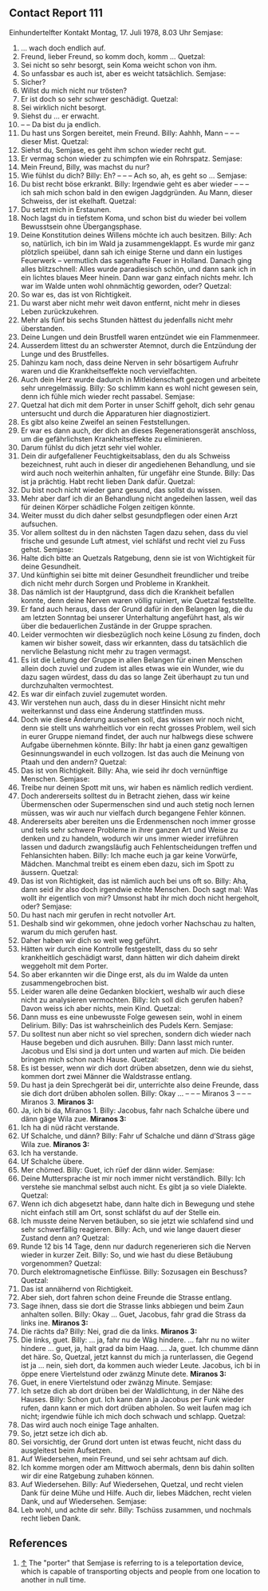 ## Contact Report 111
Einhundertelfter Kontakt
Montag, 17. Juli 1978, 8.03 Uhr
Semjase:
1. … wach doch endlich auf.
2. Freund, lieber Freund, so komm doch, komm …
Quetzal:
1. Sei nicht so sehr besorgt, sein Koma weicht schon von ihm.
2. So unfassbar es auch ist, aber es weicht tatsächlich.
Semjase:
3. Sicher?
4. Willst du mich nicht nur trösten?
5. Er ist doch so sehr schwer geschädigt.
Quetzal:
3. Sei wirklich nicht besorgt.
4. Siehst du … er erwacht.
5. – – Da bist du ja endlich.
6. Du hast uns Sorgen bereitet, mein Freund.
Billy:
Aahhh, Mann – – – dieser Mist.
Quetzal:
7. Siehst du, Semjase, es geht ihm schon wieder recht gut.
8. Er vermag schon wieder zu schimpfen wie ein Rohrspatz.
Semjase:
6. Mein Freund, Billy, was machst du nur?
7. Wie fühlst du dich?
Billy:
Eh? – – – Ach so, ah, es geht so …
Semjase:
8. Du bist recht böse erkrankt.
Billy:
Irgendwie geht es aber wieder – – – ich sah mich schon bald in den ewigen Jagdgründen. Au Mann, dieser Schweiss, der ist ekelhaft.
Quetzal:
9. Du setzt mich in Erstaunen.
10. Noch lagst du in tiefstem Koma, und schon bist du wieder bei vollem Bewusstsein ohne Übergangsphase.
11. Deine Konstitution deines Willens möchte ich auch besitzen.
Billy:
Ach so, natürlich, ich bin im Wald ja zusammengeklappt. Es wurde mir ganz plötzlich speiübel, dann sah ich einige Sterne und dann ein lustiges Feuerwerk – vermutlich das sagenhafte Feuer in Holland. Danach ging alles blitzschnell: Alles wurde paradiesisch schön, und dann sank ich in ein lichtes blaues Meer hinein. Dann war ganz einfach nichts mehr. Ich war im Walde unten wohl ohnmächtig geworden, oder?
Quetzal:
12. So war es, das ist von Richtigkeit.
13. Du warst aber nicht mehr weit davon entfernt, nicht mehr in dieses Leben zurückzukehren.
14. Mehr als fünf bis sechs Stunden hättest du jedenfalls nicht mehr überstanden.
15. Deine Lungen und dein Brustfell waren entzündet wie ein Flammenmeer.
16. Ausserdem littest du an schwerster Atemnot, durch die Entzündung der Lunge und des Brustfelles.
17. Dahinzu kam noch, dass deine Nerven in sehr bösartigem Aufruhr waren und die Krankheitseffekte noch vervielfachten.
18. Auch dein Herz wurde dadurch in Mitleidenschaft gezogen und arbeitete sehr unregelmässig.
Billy:
So schlimm kann es wohl nicht gewesen sein, denn ich fühle mich wieder recht passabel.
Semjase:
9. Quetzal hat dich mit dem Porter in unser Schiff geholt, dich sehr genau untersucht und durch die Apparaturen hier diagnostiziert.
10. Es gibt also keine Zweifel an seinen Feststellungen.
11. Er war es dann auch, der dich an dieses Regenerationsgerät anschloss, um die gefährlichsten Krankheitseffekte zu eliminieren.
12. Darum fühlst du dich jetzt sehr viel wohler.
13. Dein dir aufgefallener Feuchtigkeitsablass, den du als Schweiss bezeichnest, ruht auch in dieser dir angediehenen Behandlung, und sie wird auch noch weiterhin anhalten, für ungefähr eine Stunde.
Billy:
Das ist ja prächtig. Habt recht lieben Dank dafür.
Quetzal:
19. Du bist noch nicht wieder ganz gesund, das sollst du wissen.
20. Mehr aber darf ich dir an Behandlung nicht angedeihen lassen, weil das für deinen Körper schädliche Folgen zeitigen könnte.
21. Weiter musst du dich daher selbst gesundpflegen oder einen Arzt aufsuchen.
22. Vor allem solltest du in den nächsten Tagen dazu sehen, dass du viel frische und gesunde Luft atmest, viel schläfst und recht viel zu Fuss gehst.
Semjase:
14. Halte dich bitte an Quetzals Ratgebung, denn sie ist von Wichtigkeit für deine Gesundheit.
15. Und künftighin sei bitte mit deiner Gesundheit freundlicher und treibe dich nicht mehr durch Sorgen und Probleme in Krankheit.
16. Das nämlich ist der Hauptgrund, dass dich die Krankheit befallen konnte, denn deine Nerven waren völlig ruiniert, wie Quetzal feststellte.
17. Er fand auch heraus, dass der Grund dafür in den Belangen lag, die du am letzten Sonntag bei unserer Unterhaltung angeführt hast, als wir über die bedauerlichen Zustände in der Gruppe sprachen.
18. Leider vermochten wir diesbezüglich noch keine Lösung zu finden, doch kamen wir bisher soweit, dass wir erkannten, dass du tatsächlich die nervliche Belastung nicht mehr zu tragen vermagst.
19. Es ist die Leitung der Gruppe in allen Belangen für einen Menschen allein doch zuviel und zudem ist alles etwas wie ein Wunder, wie du dazu sagen würdest, dass du das so lange Zeit überhaupt zu tun und durchzuhalten vermochtest.
20. Es war dir einfach zuviel zugemutet worden.
21. Wir verstehen nun auch, dass du in dieser Hinsicht nicht mehr weiterkannst und dass eine Änderung stattfinden muss.
22. Doch wie diese Änderung aussehen soll, das wissen wir noch nicht, denn sie stellt uns wahrheitlich vor ein recht grosses Problem, weil sich in eurer Gruppe niemand findet, der auch nur halbwegs diese schwere Aufgabe übernehmen könnte.
Billy:
Ihr habt ja einen ganz gewaltigen Gesinnungswandel in euch vollzogen. Ist das auch die Meinung von Ptaah und den andern?
Quetzal:
23. Das ist von Richtigkeit.
Billy:
Aha, wie seid ihr doch vernünftige Menschen.
Semjase:
23. Treibe nur deinen Spott mit uns, wir haben es nämlich redlich verdient.
24. Doch andererseits solltest du in Betracht ziehen, dass wir keine Übermenschen oder Supermenschen sind und auch stetig noch lernen müssen, was wir auch nur vielfach durch begangene Fehler können.
25. Andererseits aber bereiten uns die Erdenmenschen noch immer grosse und teils sehr schwere Probleme in ihrer ganzen Art und Weise zu denken und zu handeln, wodurch wir uns immer wieder irreführen lassen und dadurch zwangsläufig auch Fehlentscheidungen treffen und Fehlansichten haben.
Billy:
Ich mache euch ja gar keine Vorwürfe, Mädchen. Manchmal treibt es einem eben dazu, sich im Spott zu äussern.
Quetzal:
24. Das ist von Richtigkeit, das ist nämlich auch bei uns oft so.
Billy:
Aha, dann seid ihr also doch irgendwie echte Menschen. Doch sagt mal: Was wollt ihr eigentlich von mir? Umsonst habt ihr mich doch nicht hergeholt, oder?
Semjase:
26. Du hast nach mir gerufen in recht notvoller Art.
27. Deshalb sind wir gekommen, ohne jedoch vorher Nachschau zu halten, warum du mich gerufen hast.
28. Daher haben wir dich so weit weg geführt.
29. Hätten wir durch eine Kontrolle festgestellt, dass du so sehr krankheitlich geschädigt warst, dann hätten wir dich daheim direkt weggeholt mit dem Porter.
30. So aber erkannten wir die Dinge erst, als du im Walde da unten zusammengebrochen bist.
31. Leider waren alle deine Gedanken blockiert, weshalb wir auch diese nicht zu analysieren vermochten.
Billy:
Ich soll dich gerufen haben? Davon weiss ich aber nichts, mein Kind.
Quetzal:
25. Dann muss es eine unbewusste Folge gewesen sein, wohl in einem Delirium.
Billy:
Das ist wahrscheinlich des Pudels Kern.
Semjase:
32. Du solltest nun aber nicht so viel sprechen, sondern dich wieder nach Hause begeben und dich ausruhen.
Billy:
Dann lasst mich runter. Jacobus und Elsi sind ja dort unten und warten auf mich. Die beiden bringen mich schon nach Hause.
Quetzal:
26. Es ist besser, wenn wir dich dort drüben absetzen, denn wie du siehst, kommen dort zwei Männer die Waldstrasse entlang.
27. Du hast ja dein Sprechgerät bei dir, unterrichte also deine Freunde, dass sie dich dort drüben abholen sollen.
Billy:
Okay … – – – Miranos 3 – – – Miranos 3.
**Miranos 3:**
1. Ja, ich bi da, Miranos 1.
Billy:
Jacobus, fahr nach Schalche übere und dänn gäge Wila zue.
**Miranos 3:**
2. Ich ha di nüd rächt verstande.
3. Uf Schalche, und dänn?
Billy:
Fahr uf Schalche und dänn d’Strass gäge Wila zue.
**Miranos 3:**
4. Ich ha verstande.
5. Uf Schalche übere.
6. Mer chömed.
Billy:
Guet, ich rüef der dänn wider.
Semjase:
33. Deine Muttersprache ist mir noch immer nicht verständlich.
Billy:
Ich verstehe sie manchmal selbst auch nicht. Es gibt ja so viele Dialekte.
Quetzal:
28. Wenn ich dich abgesetzt habe, dann halte dich in Bewegung und stehe nicht einfach still am Ort, sonst schläfst du auf der Stelle ein.
29. Ich musste deine Nerven betäuben, so sie jetzt wie schlafend sind und sehr schwerfällig reagieren.
Billy:
Ach, und wie lange dauert dieser Zustand denn an?
Quetzal:
30. Runde 12 bis 14 Tage, denn nur dadurch regenerieren sich die Nerven wieder in kurzer Zeit.
Billy:
So, und wie hast du diese Betäubung vorgenommen?
Quetzal:
31. Durch elektromagnetische Einflüsse.
Billy:
Sozusagen ein Beschuss?
Quetzal:
32. Das ist annähernd von Richtigkeit.
33. Aber sieh, dort fahren schon deine Freunde die Strasse entlang.
34. Sage ihnen, dass sie dort die Strasse links abbiegen und beim Zaun anhalten sollen.
Billy:
Okay … Guet, Jacobus, fahr grad die Strass da links ine.
**Miranos 3:**
7. Die rächts da?
Billy:
Nei, grad die da links.
**Miranos 3:**
8. Die links, guet.
Billy:
… ja, fahr nu de Wäg hindere. … fahr nu no wiiter hindere … guet, ja, halt grad da bim Haag. … Ja, guet. Ich chumme dänn det häre. So, Quetzal, jetzt kannst du mich ja runterlassen, die Gegend ist ja … nein, sieh dort, da kommen auch wieder Leute. Jacobus, ich bi in öppe enere Viertelstund oder zwänzg Minute dete.
**Miranos 3:**
9. Guet, in enere Viertelstund oder zwänzg Minute.
Semjase:
34. Ich setze dich ab dort drüben bei der Waldlichtung, in der Nähe des Hauses.
Billy:
Schon gut. Ich kann dann ja Jacobus per Funk wieder rufen, dann kann er mich dort drüben abholen. So weit laufen mag ich nicht; irgendwie fühle ich mich doch schwach und schlapp.
Quetzal:
35. Das wird auch noch einige Tage anhalten.
36. So, jetzt setze ich dich ab.
37. Sei vorsichtig, der Grund dort unten ist etwas feucht, nicht dass du ausgleitest beim Aufsetzen.
38. Auf Wiedersehen, mein Freund, und sei sehr achtsam auf dich.
39. Ich komme morgen oder am Mittwoch abermals, denn bis dahin sollten wir dir eine Ratgebung zuhaben können.
40. Auf Wiedersehen.
Billy:
Auf Wiedersehen, Quetzal, und recht vielen Dank für deine Mühe und Hilfe. Auch dir, liebes Mädchen, recht vielen Dank, und auf Wiedersehen.
Semjase:
35. Leb wohl, und achte dir sehr.
Billy:
Tschüss zusammen, und nochmals recht lieben Dank.
## References
1. [↑](https://www.futureofmankind.co.uk/Billy_Meier/<#cite_ref-1>) The "porter" that Semjase is referring to is a teleportation device, which is capable of transporting objects and people from one location to another in null time.

